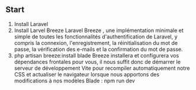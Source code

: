 ## Start

1. Install Laravel
2. Install Larvel Breeze
    Laravel Breeze , une implémentation minimale et simple de toutes les
    fonctionnalités d'authentification de Laravel, y compris la connexion,
    l'enregistrement, la réinitialisation du mot de passe, la vérification des
    e-mails et la confirmation du mot de passe.
3. php artisan breeze:install blade
    Breeze installera et configurera vos dépendances frontales pour vous, il
    nous suffit donc de démarrer le serveur de développement Vite pour
    recompiler automatiquement notre CSS et actualiser le navigateur lorsque
    nous apportons des modifications à nos modèles Blade : npm run dev